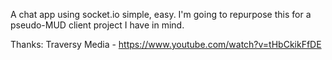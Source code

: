 A chat app using socket.io simple, easy. 
I'm going to repurpose this for a pseudo-MUD client project I have in mind.

Thanks: Traversy Media - https://www.youtube.com/watch?v=tHbCkikFfDE